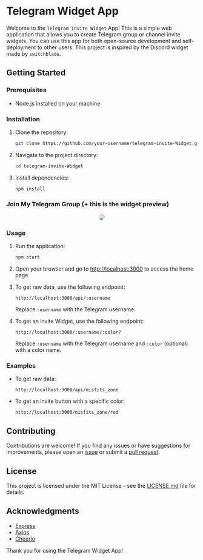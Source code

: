 # Telegram Widget App

Welcome to the `Telegram Invite Widget` App! This is a simple web application that allows you to create Telegram group or channel invite widgets. You can use this app for both open-source development and self-deployment to other users. This project is inspired by the Discord widget made by `switchblade`.

## Getting Started

### Prerequisites
- Node.js installed on your machine

### Installation
1. Clone the repository:
   ```bash
   git clone https://github.com/your-username/telegram-invite-Widget.git
   ```

2. Navigate to the project directory:
   ```bash
   cd telegram-invite-Widget
   ```

3. Install dependencies:
   ```bash
   npm install
   ```

### Join My Telegram Group (+ this is the widget preview)

<p align="center">
 <a href="https://telegram.me/misfits_zone">
  <img src="https://tg-button.repl.co/misfits_zone/%231a0130" style="border-radius:20px;">
 </a>
</p>


### Usage

1. Run the application:
   ```bash
   npm start
   ```

2. Open your browser and go to [http://localhost:3000](http://localhost:3000) to access the home page.

3. To get raw data, use the following endpoint:
   ```
   http://localhost:3000/api/:username
   ```
   Replace `:username` with the Telegram username.

4. To get an invite Widget, use the following endpoint:
   ```
   http://localhost:3000/:username/:color?
   ```
   Replace `:username` with the Telegram username and `:color` (optional) with a color name.

### Examples

- To get raw data:
  ```
  http://localhost:3000/api/misfits_zone
  ```

- To get an invite button with a specific color:
  ```
  http://localhost:3000/misfits_zone/red
  ```

## Contributing

Contributions are welcome! If you find any issues or have suggestions for improvements, please open an [issue](https://github.com/your-username/telegram-invite-Widget/issues) or submit a [pull request](https://github.com/your-username/telegram-invite-Widget/pulls).

## License

This project is licensed under the MIT License - see the [LICENSE.md](LICENSE.md) file for details.

## Acknowledgments

- [Express](https://expressjs.com/)
- [Axios](https://axios-http.com/)
- [Cheerio](https://cheerio.js.org/)

Thank you for using the Telegram Widget App!
